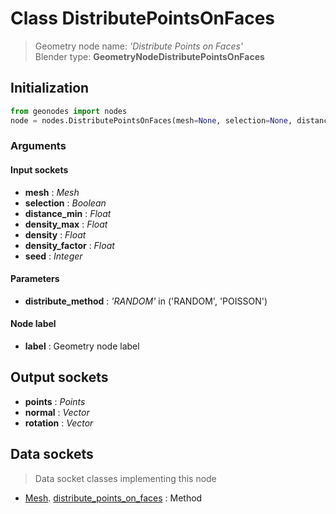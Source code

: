 
# Class DistributePointsOnFaces

> Geometry node name: _'Distribute Points on Faces'_<br>Blender type:  **GeometryNodeDistributePointsOnFaces**

## Initialization


```python
from geonodes import nodes
node = nodes.DistributePointsOnFaces(mesh=None, selection=None, distance_min=None, density_max=None, density=None, density_factor=None, seed=None, distribute_method='RANDOM', label=None)
```


### Arguments


#### Input sockets



- **mesh** : _Mesh_
- **selection** : _Boolean_
- **distance_min** : _Float_
- **density_max** : _Float_
- **density** : _Float_
- **density_factor** : _Float_
- **seed** : _Integer_



#### Parameters



- **distribute_method** : _'RANDOM'_ in ('RANDOM', 'POISSON')



#### Node label



- **label** : Geometry node label



## Output sockets



- **points** : _Points_
- **normal** : _Vector_
- **rotation** : _Vector_



## Data sockets

> Data socket classes implementing this node


- [Mesh](aaa). [distribute_points_on_faces](bbb) : Method


